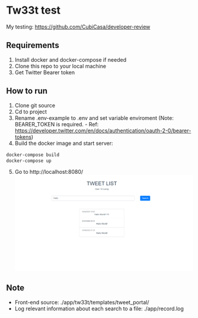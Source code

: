 # Tw33t test

My testing: https://github.com/CubiCasa/developer-review
## Requirements

1. Install docker and docker-compose if needed
2. Clone this repo to your local machine
3. Get Twitter Bearer token

## How to run

1. Clone git source
2. Cd to project
3. Rename .env-example to .env and set variable enviroment
   (Note: BEARER_TOKEN is required. - Ref: https://developer.twitter.com/en/docs/authentication/oauth-2-0/bearer-tokens) 
4. Build the docker image and start server:

```
docker-compose build
docker-compose up
```

5. Go to http://localhost:8080/
![img.png](img.png)

## Note
- Front-end source: ./app/tw33t/templates/tweet_portal/
- Log relevant information about each search to a file: ./app/record.log
